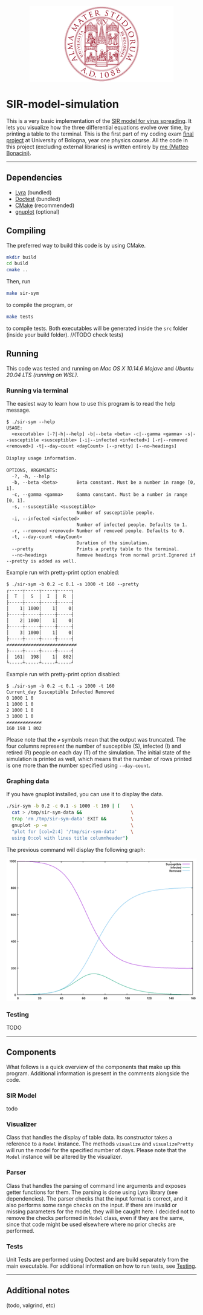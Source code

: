 <p align="center">
  <img height="200" src="assets/unibo-logo.png">
</p>

# SIR-model-simulation
This is a very basic implementation of the [SIR model for virus spreading][1].
It lets you visualize how the three differential equations evolve over time, by
printing a table to the terminal.
This is the first part of my coding exam [final project][2] at University of
Bologna, year one physics course.
All the code in this project (excluding external libraries) is written entirely
by [me (Matteo Bonacini)][3].

[1]: https://en.wikipedia.org/wiki/Compartmental_models_in_epidemiology#The_SIR_model
[2]: https://baltig.infn.it/giaco/pf2020/-/blob/master/progetto/progetto.md
[3]: https://github.com/P2-718na

--------------------------------------------------------------------------------

## Dependencies
- [Lyra](https://github.com/bfgroup/Lyra) (bundled)
- [Doctest](https://github.com/onqtam/doctest) (bundled)
- [CMake](https://cmake.org/) (recommended)
- [gnuplot](http://www.gnuplot.info/) (optional)

## Compiling
The preferred way to build this code is by using CMake.
```bash
mkdir build
cd build
cmake ..
```
Then, run
```bash
make sir-sym
```
to compile the program, or
```bash
make tests
```
to compile tests. Both executables will be generated inside the `src` folder
(inside your build folder).
//(TODO check tests)

## Running
This code was tested and running on _Mac OS X 10.14.6 Mojave_ and
_Ubuntu 20.04 LTS (running on WSL)_.

### Running via terminal
The easiest way to learn how to use this program is to read the help message.
```
$ ./sir-sym --help
USAGE:
  <executable> [-?|-h|--help] -b|--beta <beta> -c|--gamma <gamma> -s|--susceptible <susceptible> [-i|--infected <infected>] [-r|--removed <removed>] -t|--day-count <dayCount> [--pretty] [--no-headings]

Display usage information.

OPTIONS, ARGUMENTS:
  -?, -h, --help
  -b, --beta <beta>       Beta constant. Must be a number in range [0, 1].
  -c, --gamma <gamma>     Gamma constant. Must be a number in range [0, 1].
  -s, --susceptible <susceptible>
                          Number of susceptible people.
  -i, --infected <infected>
                          Number of infected people. Defaults to 1.
  -r, --removed <removed> Number of removed people. Defaults to 0.
  -t, --day-count <dayCount>
                          Duration of the simulation.
  --pretty                Prints a pretty table to the terminal.
  --no-headings           Remove headings from normal print.Ignored if --pretty is added as well.
```
Example run with pretty-print option enabled:
```
$ ./sir-sym -b 0.2 -c 0.1 -s 1000 -t 160 --pretty
┌-----┬-----┬-----┬-----┐
│  T  │  S  │  I  │  R  │
├-----┼-----┼-----┼-----┤
│    1| 1000│    1│    0│
├-----┼-----┼-----┼-----┤
│    2| 1000│    1│    0│
├-----┼-----┼-----┼-----┤
│    3| 1000│    1│    0│
├-----┼-----┼-----┼-----┤
≠≠≠≠≠≠≠≠≠≠≠≠≠≠≠≠≠≠≠≠≠≠≠≠≠≠
├-----┼-----┼-----┼-----┤
│  161|  198│    1│  802│
└-----┴-----┴-----┴-----┘
```
Example run with pretty-print option disabled:
```
$ ./sir-sym -b 0.2 -c 0.1 -s 1000 -t 160
Current_day Susceptible Infected Removed
0 1000 1 0
1 1000 1 0
2 1000 1 0
3 1000 1 0
≠≠≠≠≠≠≠≠≠≠≠≠≠
160 198 1 802
```
Please note that the `≠` symbols mean that the output was truncated.
The four columns represent the number of susceptible (S), infected (I) and
retired (R) people on each day (T) of the simulation. The initial state of the
simulation is printed as well, which means that the number of rows printed is
one more than the number specified using `--day-count`.

### Graphing data
If you have gnuplot installed, you can use it to display the data.
```bash
./sir-sym -b 0.2 -c 0.1 -s 1000 -t 160 | (    \
  cat > /tmp/sir-sym-data &&                  \
  trap 'rm /tmp/sir-sym-data' EXIT &&         \
  gnuplot -p -e                               \
  "plot for [col=2:4] '/tmp/sir-sym-data'     \
  using 0:col with lines title columnheader")
```
The previous command will display the following graph:

![](assets/gnuplot.png)

### Testing
TODO

--------------------------------------------------------------------------------

## Components
What follows is a quick overview of the components that make up this program.
Additional information is present in the comments alongside the code.

### SIR Model
todo

### Visualizer
Class that handles the display of table data. Its constructor takes a reference
to a `Model` instance. The methods `visualize` and `visualizePretty` will run
the model for the specified number of days. Please note that the `Model` instance
will be altered by the visualizer.

### Parser
Class that handles the parsing of command line arguments and exposes getter
functions for them. The parsing is done using Lyra library (see dependencies).
The parser checks that the input format is correct, and it also performs some
range checks on the input.
If there are invalid or missing parameters for the model, they will be caught
here. I decided not to remove the checks performed in  `Model` class, even if
they are the same, since that code might be used elsewhere where no prior checks
are performed.

### Tests
Unit Tests are performed using Doctest and are build separately from the main
executable. For additional information on how to run tests, see
[Testing](#testing).

--------------------------------------------------------------------------------

## Additional notes
(todo, valgrind, etc)
